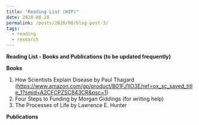 ```yaml
---
title: "Reading List (WIP)"
date: 2020-08-28
permalink: /posts/2020/08/blog-post-3/
tags:
  - reading
  - research
---
```


**Reading List - Books and Publications (to be updated frequently)**

**Books**
1. How Scientists Explain Disease by Paul Thagard (https://www.amazon.com/gp/product/B01FJ1IO3E/ref=ox_sc_saved_title_1?smid=A2CFCPZSC843CR&psc=1)
2. Four Steps to Funding by Morgan Giddings (for writing help)
3. The Processes of Life by Lawrence E. Hunter

**Publications**

